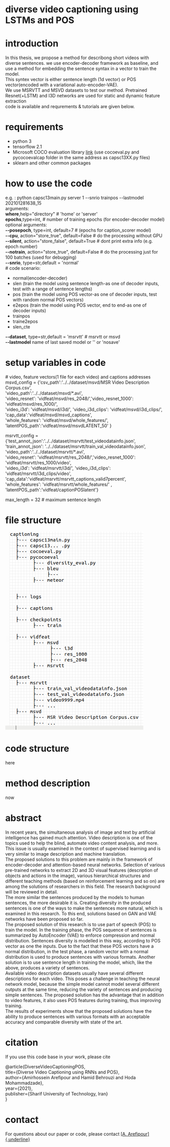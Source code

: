# diverse video captioning using LSTMs and POS

introduction
=======
In this thesis, we propose a method for describong short videos with diverse sentences. we use encoder-decoder framework as baseline, and use a method for embedding the sentence syntax in a vector to train the model.  
This syntex vector is either sentence length (1d vector) or POS vector(encoded with a variational auto-encoder-VAE).  
We use MSRVTT and MSVD datasets to test our method. Pretrained Resnet(+LSTM) and I3D networks are used for static and dynamic feature extraction    
code is available and requrements & tutorials are given below. 

requirements
========
+ python 3
+ tensorflow 2.1
+ Microsoft COCO evaluation library [link](https://github.com/tylin/coco-caption) (use cocoeval.py and pycocoevalcap folder in the same address as capsc13XX.py files)
+ sklearn and other common packages

how to use the code
========
e.g. : python capsc13main.py server 1 --snrio trainpos --lastmodel 202101281638_15  
arguments:  
**where**,help="directory" # 'home' or 'server'  
**epochs**,type=int, # number of training epochs (for encoder-decoder model)  
optional arguments:  
**--posepoch**, type=int, default=7 # (epochs for caption_scorer model)  
**--cpu**, action="store_true", default=False # do the processing without GPU   
**--silent**, action="store_false", default=True # dont print extra info (e.g. epoch number)  
**--notrain**, action="store_true", default=False # do the processing just for 100 batches (used for debugging)   
**--snrio**, type=str,default = 'normal'  
\# code scenario:  
+ normal(encoder-decoder)  
+ slen (train the model using sentence length-as one of decoder inputs, test with a range of sentence lengths)
+ pos (train the model using POS vector-as one of decoder inputs, test with random normal POS vectors)
+ e2epos (train the model using POS vector, end to end-as one of decoder inputs)
+ trainpos 
+ traine2epos 
+ slen_cte   

**--dataset**, type=str,default = 'msrvtt' # msrvtt or msvd  
**--lastmodel** name of last saved model or '' or 'nosave'  

setup variables in code
======

\# video, feature vectors(1 file for each video) and captions addresses  
msvd_config = {'csv_path':'../../dataset/msvd/MSR Video Description Corpus.csv',  
  'video_path':'../../dataset/msvd/*.avi',  
  'video_resnet': 'vidfeat/msvd/res_2048/','video_resnet_1000': 'vidfeat/msvd/res_1000/',  
  'video_i3d': 'vidfeat/msvd/i3d/', 'video_i3d_clips': 'vidfeat/msvd/i3d_clips/',   
  'cap_data':'vidfeat/msvd/msvd_captions',  
  'whole_features': 'vidfeat/msvd/whole_features/',  
  'latentPOS_path':'vidfeat/msvd/msvdLATENT_50' }  
    
msrvtt_config = {'test_annot_json':'../../dataset/msrvtt/test_videodatainfo.json',  
  'train_annot_json': '../../dataset/msrvtt/train_val_videodatainfo.json',  
  'video_path':'../../dataset/msrvtt/*.avi',  
  'video_resnet': 'vidfeat/msrvtt/res_2048/','video_resnet_1000': 'vidfeat/msrvtt/res_1000/video',  
  'video_i3d': 'vidfeat/msrvtt/i3d/',  'video_i3d_clips': 'vidfeat/msrvtt/i3d_clips/video',   
  'cap_data':'vidfeat/msrvtt/msrvtt_captions_valid7percent',  
  'whole_features': 'vidfeat/msrvtt/whole_features/' ,  
  'latentPOS_path':'vidfeat/captionPOSlatent'}  

max_length = 32 # maximum sentence length

file structure
======
![](/images/struct.png)
  
code structure 
========
here 

method description
========
now



abstract
========

In recent years, the simultaneous analysis of image and text by artificial intelligence has gained much attention. Video description is one of the topics used to help the blind, automate video content analysis, and more. This issue is usually examined in the context of supervised learning and is very similar to image description and machine translation.  
The proposed solutions to this problem are mainly in the framework of encoder-decoder and attention-based neural networks. Selection of various pre-trained networks to extract 2D and 3D visual features (description of objects and actions in the image), various hierarchical structures and different teaching methods (based on reinforcement learning and so on) are among the solutions of researchers in this field. The research background will be reviewed in detail.  
The more similar the sentences produced by the models to human sentences, the more desirable it is. Creating diversity in the produced sentences is one of the ways to make the sentences more natural, which is examined in this research. To this end, solutions based on GAN and VAE networks have been proposed so far.   
The proposed solution of this research is to use part of speech (POS) to train the model. In the training phase, the POS sequence of sentences is summarized by AutoEncoder (VAE) to enforce compression and normal distribution. Sentences diversity is modelled in this way, according to POS vector as one the inputs. Due to the fact that these POS vectors have a normal distribution, in the test phase, a random vector with a normal distribution is used to produce sentences with various formats. Another solution is to use sentence length in training the model, which, like the above, produces a variety of sentences.   
Available video description datasets usually have several different descriptions for each video. This poses a challenge in teaching the neural network model, because the simple model cannot model several different outputs at the same time, reducing the variety of sentences and producing simple sentences. The proposed solution has the advantage that in addition to video features, it also uses POS features during training, thus improving training.   
The results of experiments show that the proposed solutions have the ability to produce sentences with various formats with an acceptable accuracy and comparable diversity with state of the art.   









citation
========

If you use this code base in your work, please cite

\@article{DiverseVideoCaptioningPOS,  
  title={Diverse Video Captioning using RNNs and POS},  
  author={Amirhossein Arefipour and Hamid Behrouzi and Hoda Mohammadzade},  
  year={2021},  
  publisher={Sharif University of Technology, Iran}  
}

contact
=======

For questions about our paper or code, please contact [[A.
Arefipour]{.underline}](mailto:arefipour.amirhossein@ee.sharif.ir)


